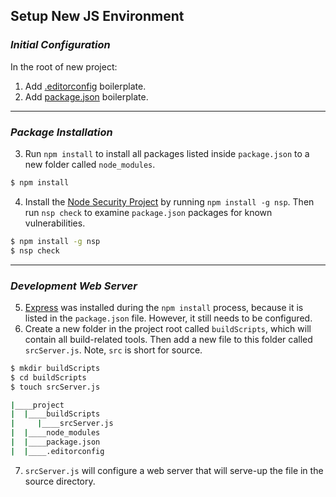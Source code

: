 ## Setup New JS Environment

### *Initial Configuration*
In the root of new project:

1. Add [.editorconfig](.editorconfig) boilerplate.  
2. Add [package.json](package.json) boilerplate.

---
### *Package Installation*

3. Run `npm install` to install all packages listed inside `package.json` to a new folder called `node_modules`.
```bash
$ npm install
```
4. Install the [Node Security Project](https://www.npmjs.com/package/nsp) by running `npm install -g nsp`. Then run `nsp check` to examine `package.json` packages for known vulnerabilities.
```bash
$ npm install -g nsp
$ nsp check
```

---
### *Development Web Server*

5. [Express](https://expressjs.com/) was installed during the `npm install` process, because it is listed in the `package.json` file. However, it still needs to be configured.
6. Create a new folder in the project root called `buildScripts`, which will contain all build-related tools. Then add a new file to this folder called `srcServer.js`. Note, `src` is short for source.
```bash
$ mkdir buildScripts
$ cd buildScripts
$ touch srcServer.js
```
```bash
|____project
|  |____buildScripts
|     |____srcServer.js
|  |____node_modules
|  |____package.json
|  |____.editorconfig
```
7. `srcServer.js` will configure a web server that will serve-up the file in the source directory.  
